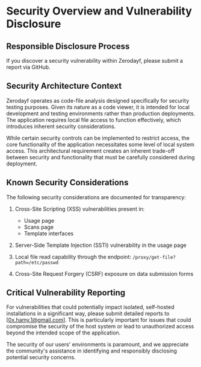 # Security Overview and Vulnerability Disclosure

## Responsible Disclosure Process

If you discover a security vulnerability within Zerodayf, please submit a report via GitHub.
## Security Architecture Context

Zerodayf operates as code-file analysis designed specifically for security testing purposes. Given its nature as a code viewer, it is intended for local development and testing environments rather than production deployments. The application requires local file access to function effectively, which introduces inherent security considerations.

While certain security controls can be implemented to restrict access, the core functionality of the application necessitates some level of local system access. This architectural requirement creates an inherent trade-off between security and functionality that must be carefully considered during deployment.

## Known Security Considerations

The following security considerations are documented for transparency:

1. Cross-Site Scripting (XSS) vulnerabilities present in:
   - Usage page
   - Scans page
   - Template interfaces

2. Server-Side Template Injection (SSTI) vulnerability in the usage page

3. Local file read capability through the endpoint:
   `/proxy/get-file?path=/etc/passwd`

4. Cross-Site Request Forgery (CSRF) exposure on data submission forms

## Critical Vulnerability Reporting

For vulnerabilities that could potentially impact isolated, self-hosted installations in a significant way, please submit detailed reports to [0x.hamy.1@gmail.com]. This is particularly important for issues that could compromise the security of the host system or lead to unauthorized access beyond the intended scope of the application.

The security of our users' environments is paramount, and we appreciate the community's assistance in identifying and responsibly disclosing potential security concerns.
